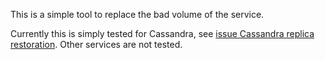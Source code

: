 This is a simple tool to replace the bad volume of the service.

Currently this is simply tested for Cassandra, see [issue Cassandra replica restoration](https://github.com/cloudstax/firecamp/pkg/issues/14). Other services are not tested.
